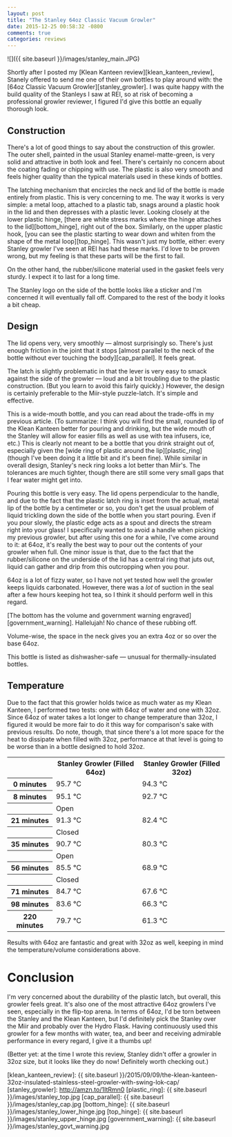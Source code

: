 ```yaml
---
layout: post
title: "The Stanley 64oz Classic Vacuum Growler"
date: 2015-12-25 00:58:32 -0800
comments: true
categories: reviews
---
```


![]({{ site.baseurl }}/images/stanley_main.JPG)

Shortly after I posted my [Klean Kanteen review][klean_kanteen_review], Stanely offered to send me one of their own bottles to play around with: the [64oz Classic Vacuum Growler][stanley_growler]. I was quite happy with the build quality of the Stanleys I saw at REI, so at risk of becoming a professional growler reviewer, I figured I'd give this bottle an equally thorough look.

<!--more-->

## Construction

There's a lot of good things to say about the construction of this growler. The outer shell, painted in the usual Stanley enamel-matte-green, is very solid and attractive in both look and feel. There's certainly no concern about the coating fading or chipping with use. The plastic is also very smooth and feels higher quality than the typical materials used in these kinds of bottles.

The latching mechanism that encircles the neck and lid of the bottle is made entirely from plastic. This is very concerning to me. The way it works is very simple: a metal loop, attached to a plastic tab, snags around a plastic hook in the lid and then depresses with a plastic lever. Looking closely at the lower plastic hinge, [there are white stress marks where the hinge attaches to the lid][bottom_hinge], right out of the box. Similarly, on the upper plastic hook, [you can see the plastic starting to wear down and whiten from the shape of the metal loop][top_hinge]. This wasn't just my bottle, either: every Stanley growler I've seen at REI has had these marks. I'd love to be proven wrong, but my feeling is that these parts will be the first to fail.

On the other hand, the rubber/silicone material used in the gasket feels very sturdy. I expect it to last for a long time.

The Stanley logo on the side of the bottle looks like a sticker and I'm concerned it will eventually fall off. Compared to the rest of the body it looks a bit cheap.

## Design

The lid opens very, very smoothly — almost surprisingly so. There's just enough friction in the joint that it stops [almost parallel to the neck of the bottle without ever touching the body][cap_parallel]. It feels great.

The latch is slightly problematic in that the lever is very easy to smack against the side of the growler — loud and a bit troubling due to the plastic construction. (But you learn to avoid this fairly quickly.) However, the design is certainly preferable to the Miir-style puzzle-latch. It's simple and effective.

This is a wide-mouth bottle, and you can read about the trade-offs in my previous article. (To summarize: I think you will find the small, rounded lip of the Klean Kanteen better for pouring and drinking, but the wide mouth of the Stanley will allow for easier fills as well as use with tea infusers, ice, etc.) This is clearly not meant to be a bottle that you drink straight out of, especially given the [wide ring of plastic around the lip][plastic_ring] (though I've been doing it a little bit and it's been fine). While similar in overall design, Stanley's neck ring looks a lot better than Miir's. The tolerances are much tighter, though there are still some very small gaps that I fear water might get into.

Pouring this bottle is very easy. The lid opens perpendicular to the handle, and due to the fact that the plastic latch ring is inset from the actual, metal lip of the bottle by a centimeter or so, you don't get the usual problem of liquid trickling down the side of the bottle when you start pouring. Even if you pour slowly, the plastic edge acts as a spout and directs the stream right into your glass! I specifically wanted to avoid a handle when picking my previous growler, but after using this one for a while, I've come around to it: at 64oz, it's really the best way to pour out the contents of your growler when full. One minor issue is that, due to the fact that the rubber/silicone on the underside of the lid has a central ring that juts out, liquid can gather and drip from this outcropping when you pour.

64oz is a lot of fizzy water, so I have not yet tested how well the growler keeps liquids carbonated. However, there was a *lot* of suction in the seal after a few hours keeping hot tea, so I think it should perform well in this regard.

[The bottom has the volume and government warning engraved][government_warning]. Hallelujah! No chance of these rubbing off.

Volume-wise, the space in the neck gives you an extra 4oz or so over the base 64oz.

This bottle is listed as dishwasher-safe — unusual for thermally-insulated bottles.

## Temperature

Due to the fact that this growler holds twice as much water as my Klean Kanteen, I performed two tests: one with 64oz of water and one with 32oz. Since 64oz of water takes a lot longer to change temperature than 32oz, I figured it would be more fair to do it this way for comparison's sake with previous results. Do note, though, that since there's a lot more space for the heat to dissipate when filled with 32oz, performance at that level is going to be worse than in a bottle designed to hold 32oz.

<p>
<div class="tablecontainer">
<div class="tablepadding">
<table>

<colgroup>
<col class="ch" />
<col span="2" class="data" />
</colgroup>

<tbody>

<tr class="rh">
<td class="corner"></td>
<th>Stanley Growler (Filled 64oz)</th>
<th>Stanley Growler (Filled 32oz)</th>
</tr>

<tr>
<th class="th1">0 minutes</th>
<td>95.7 ℃</td>
<td>94.3 ℃</td>
</tr>

<tr>
<th class="th1">8 minutes</th>
<td>95.1 ℃</td>
<td>92.7 ℃</td>
</tr>

<tr>
<th></th>
<td class="data" colspan="2">Open</td>
</tr>

<tr>
<th class="th1">21 minutes</th>
<td>91.3 ℃</td>
<td>82.4 ℃</td>
</tr>

<tr>
<th></th>
<td class="data" colspan="2">Closed</td>
</tr>

<tr>
<th class="th1">35 minutes</th>
<td>90.7 ℃</td>
<td>80.3 ℃</td>
</tr>

<tr>
<th></th>
<td class="data" colspan="2">Open</td>
</tr>

<tr>
<th class="th1">56 minutes</th>
<td>85.5 ℃</td>
<td>68.9 ℃</td>
</tr>

<tr>
<th></th>
<td class="data" colspan="2">Closed</td>
</tr>

<tr>
<th class="th1">71 minutes</th>
<td>84.7 ℃</td>
<td>67.6 ℃</td>
</tr>

<tr>
<th class="th1">98 minutes</th>
<td>83.6 ℃</td>
<td>66.3 ℃</td>
</tr>

<tr>
<th class="th1">220 minutes</th>
<td>79.7 ℃</td>
<td>61.3 ℃</td>
</tr>

</tbody>

</table>
</div>
</div>
</p>

Results with 64oz are fantastic and great with 32oz as well, keeping in mind the temperature/volume considerations above.

# Conclusion

I'm very concerned about the durability of the plastic latch, but overall, this growler feels great. It's also one of the most attractive 64oz growlers I've seen, especially in the flip-top arena. In terms of 64oz, I'd be torn between the Stanley and the Klean Kanteen, but I'd definitely pick the Stanley over the Miir and probably over the Hydro Flask. Having continuously used this growler for a few months with water, tea, and beer and receiving admirable performance in every regard, I give it a thumbs up!

(Better yet: at the time I wrote this review, Stanley didn't offer a growler in 32oz size, but it looks like they do now! Definitely worth checking out.)

[klean_kanteen_review]: {{ site.baseurl }}/2015/09/09/the-klean-kanteen-32oz-insulated-stainless-steel-growler-with-swing-lok-cap/
[stanley_growler]: http://amzn.to/1ItRmn0
[plastic_ring]: {{ site.baseurl }}/images/stanley_top.jpg
[cap_parallel]: {{ site.baseurl }}/images/stanley_cap.jpg
[bottom_hinge]: {{ site.baseurl }}/images/stanley_lower_hinge.jpg
[top_hinge]: {{ site.baseurl }}/images/stanley_upper_hinge.jpg
[government_warning]: {{ site.baseurl }}/images/stanley_govt_warning.jpg